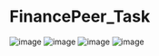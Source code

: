 # FinancePeer_Task

![image](https://user-images.githubusercontent.com/44704352/143590817-a3134fd9-3d52-4c77-b709-f6095fc5d7fc.png)
![image](https://user-images.githubusercontent.com/44704352/143591081-9250f63d-02bc-470f-9d49-79cef530b108.png)
![image](https://user-images.githubusercontent.com/44704352/143591135-e12440ac-b078-482e-b15c-3cb76bedbc3a.png)
![image](https://user-images.githubusercontent.com/44704352/143591180-f2ecd7ee-c262-4fd1-8e03-6883bc7d3b64.png)
